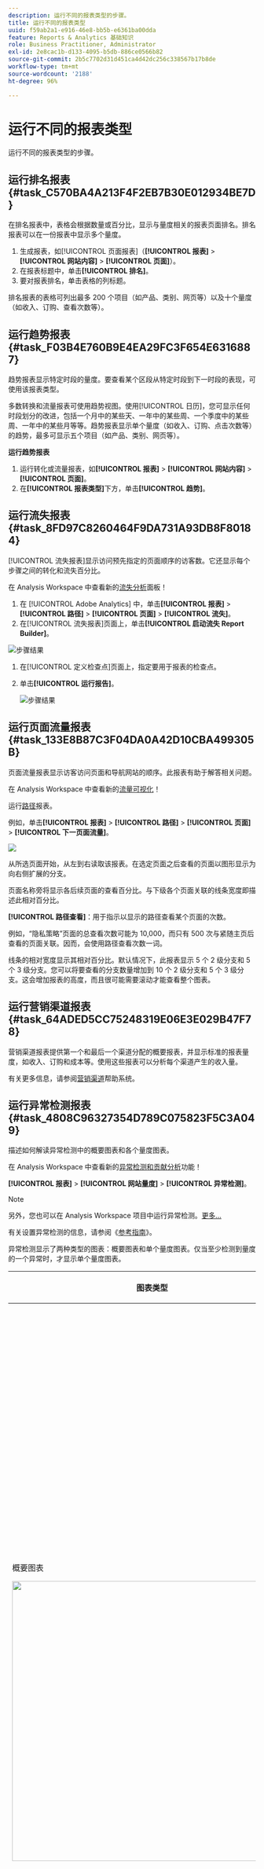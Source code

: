 ```yaml
---
description: 运行不同的报表类型的步骤。
title: 运行不同的报表类型
uuid: f59ab2a1-e916-46e8-bb5b-e6361ba00dda
feature: Reports & Analytics 基础知识
role: Business Practitioner, Administrator
exl-id: 2e8cac1b-d133-4095-b5db-886ce0566b82
source-git-commit: 2b5c7702d31d451ca4d42dc256c338567b17b8de
workflow-type: tm+mt
source-wordcount: '2188'
ht-degree: 96%

---
```


# 运行不同的报表类型

运行不同的报表类型的步骤。

## 运行排名报表 {#task_C570BA4A213F4F2EB7B30E012934BE7D}

在排名报表中，表格会根据数量或百分比，显示与量度相关的报表页面排名。排名报表可以在一份报表中显示多个量度。

1. 生成报表，如[!UICONTROL 页面报表]（**[!UICONTROL 报表]** > **[!UICONTROL 网站内容]** > **[!UICONTROL 页面]**）。
1.  在报表标题中，单击&#x200B;**[!UICONTROL 排名]**。
1.  要对报表排名，单击表格的列标题。

   排名报表的表格可列出最多 200 个项目（如产品、类别、网页等）以及十个量度（如收入、订购、查看次数等）。

## 运行趋势报表 {#task_F03B4E760B9E4EA29FC3F654E6316887}

趋势报表显示特定时段的量度。要查看某个区段从特定时段到下一时段的表现，可使用该报表类型。

多数转换和流量报表可使用趋势视图。使用[!UICONTROL 日历]，您可显示任何时段划分的改进，包括一个月中的某些天、一年中的某些周、一个季度中的某些周、一年中的某些月等等。趋势报表显示单个量度（如收入、订购、点击次数等）的趋势，最多可显示五个项目（如产品、类别、网页等）。

**运行趋势报表**

1. 运行转化或流量报表，如&#x200B;**[!UICONTROL 报表]** > **[!UICONTROL 网站内容]** > **[!UICONTROL 页面]**。
1. 在&#x200B;**[!UICONTROL 报表类型]**&#x200B;下方，单击&#x200B;**[!UICONTROL 趋势]**。

## 运行流失报表 {#task_8FD97C8260464F9DA731A93DB8F80184}

[!UICONTROL 流失报表]显示访问预先指定的页面顺序的访客数。它还显示每个步骤之间的转化和流失百分比。

在 Analysis Workspace 中查看新的[流失分析](https://experienceleague.adobe.com/docs/analytics/analyze/analysis-workspace/visualizations/fallout/fallout-flow.html)面板！

1. 在 [!UICONTROL Adobe Analytics] 中，单击&#x200B;**[!UICONTROL 报表]** > **[!UICONTROL 路径]** > **[!UICONTROL 页面]** > **[!UICONTROL 流失]**。
1.  在[!UICONTROL 流失报表]页面上，单击&#x200B;**[!UICONTROL 启动流失 Report Builder]**。

   ![步骤结果](assets/fallout_add_items.png)

1.  在[!UICONTROL 定义检查点]页面上，指定要用于报表的检查点。
1. 单击&#x200B;**[!UICONTROL 运行报告]**。

   ![步骤结果](assets/fallout_report.png)

## 运行页面流量报表 {#task_133E8B87C3F04DA0A42D10CBA499305B}

页面流量报表显示访客访问页面和导航网站的顺序。此报表有助于解答相关问题。

在 Analysis Workspace 中查看新的[流量可视化](https://experienceleague.adobe.com/docs/analytics/analyze/analysis-workspace/visualizations/fallout/fallout-flow.html)！

运行[路径](https://experienceleague.adobe.com/docs/analytics/components/variables/dimensions-reports/reports-paths.html)报表。

例如，单击&#x200B;**[!UICONTROL 报表]** > **[!UICONTROL 路径]** > **[!UICONTROL 页面]** > **[!UICONTROL 下一页面流量]**。

![](assets/page_flow.png)

从所选页面开始，从左到右读取该报表。在选定页面之后查看的页面以图形显示为向右侧扩展的分支。

页面名称旁将显示各后续页面的查看百分比。与下级各个页面关联的线条宽度即描述此相对百分比。

**[!UICONTROL 路径查看]**：用于指示以显示的路径查看某个页面的次数。

例如，“隐私策略”页面的总查看次数可能为 10,000，而只有 500 次与紧随主页后查看的页面关联。因而，会使用路径查看次数一词。

线条的相对宽度显示其相对百分比。默认情况下，此报表显示 5 个 2 级分支和 5 个 3 级分支。您可以将要查看的分支数量增加到 10 个 2 级分支和 5 个 3 级分支。这会增加报表的高度，而且很可能需要滚动才能查看整个图表。

## 运行营销渠道报表 {#task_64ADED5CC75248319E06E3E029B47F78}

营销渠道报表提供第一个和最后一个渠道分配的概要报表，并显示标准的报表量度，如收入、订购和成本等。使用这些报表可以分析每个渠道产生的收入量。

有关更多信息，请参阅[营销渠道](/help/components/c-marketing-channels/analyze-mc.md)帮助系统。

## 运行异常检测报表 {#task_4808C96327354D789C075823F5C3A049}

描述如何解读异常检测中的概要图表和各个量度图表。

在 Analysis Workspace 中查看新的[异常检测和贡献分析](https://experienceleague.adobe.com/docs/analytics/analyze/analysis-workspace/virtual-analyst/anomaly-detection/anomaly-detection.html)功能！

**[!UICONTROL 报表]** > **[!UICONTROL 网站量度]** > **[!UICONTROL 异常检测]**。

>[!NOTE]
>
>另外，您也可以在 Analysis Workspace 项目中运行异常检测。[更多...](https://experienceleague.adobe.com/docs/analytics/analyze/analysis-workspace/virtual-analyst/anomaly-detection/anomaly-detection.html)

有关设置异常检测的信息，请参阅《[参考指南](https://experienceleague.adobe.com/docs/analytics/analyze/reports-analytics/getting-started.html#Setting_up_Anomaly_Detection)》。

异常检测显示了两种类型的图表：概要图表和单个量度图表。仅当至少检测到量度的一个异常时，才显示单个量度图表。

<table id="table_88163CD8FC164342855D90D01F9C581A"> 
 <thead> 
  <tr> 
   <th colname="col1" class="entry"> <p>图表类型 </p> </th> 
   <th colname="col2" class="entry"> <p>作用 </p> </th> 
  </tr> 
 </thead>
 <tbody> 
  <tr> 
   <td colname="col1"> <p>概要图表 </p> <p><img placement="break"  src="assets/ad_summary_chart.png" width="570px" id="image_1CD4C4770BAA43C4AD7CBB824AD41338" /> </p> </td> 
   <td colname="col2"> <p> 
     <ul id="ul_D26DA3024CD7468291369F549557B28A"> 
      <li id="li_1C22B6E02FFB479FB71EFAD89EB37A4E">每个框代表一个异常，每天跟踪一次，它对应于下面的量度。 </li> 
      <li id="li_8FC587D3FF4E452D83263CC7A10B6675">绿色表示异常数高于趋势线，蓝色表示异常数低于趋势线。 </li> 
      <li id="li_25135AB691BF443599AF2A3A60E2E71A">指示异常的强度：异常越强，数据点的颜色越深，距离趋势线越远。 </li> 
      <li id="li_0C42AFA8897D420D8AB1A5D0F65B3B3A">单击单个异常，可将该异常的单个量度图表（位于概要图表下方）置于顶部。 </li> 
      <li id="li_85C0F426952547B5A75D6BD31DE19CA5">偏差百分比值（位于图表左侧）是按照下面的方法计算的： 
       <ul id="ul_BEC0A88BFFAC4CF78BC9885FEB749694"> 
        <li id="li_1BAB2F50482745B69937DFAF1E09982E">如果上限与期望值相同，则偏差百分比为 100%。 </li> 
        <li id="li_CA48064F5788448C8646CCE196161237">否则，偏差百分比为：((实际值 – 上限值) / (上限值 – 期望值)) * 100 </li> 
        <li id="li_4090357A0D214BC7B1C3DE0615875554">如果下限与期望值相同，则偏差百分比为 -100%。 </li> 
        <li id="li_EF694E1A4E874ECD94E1E8F7302E494F">否则，偏差百分比为：((下限值 – 实际值) / (期望值 – 下限值)) * -100 </li> 
       </ul> </li> 
      <li id="li_5C05EF7023484CC993E96D63E842B65C">单击<span class="uicontrol">显示区段</span>可显示区段边栏，以允许您将区段应用到异常检测报表。请参阅有关分段的<a href="https://experienceleague.adobe.com/docs/analytics/components/segmentation/seg-home.html"  >更多信息</a>。 </li> 
      <li id="li_1B41CABF13D1407886C68EE3BC201E60">单击<span class="uicontrol">编辑量度</span>可让您选择和取消选择要为其检测异常的量度。 </li> 
     </ul> </p> </td> 
  </tr> 
  <tr> 
   <td colname="col1"> <p>单个量度图表 </p> <p><img placement="break"  src="assets/metric_report.png" width="570px" id="image_5BBECFD91CF14478AA4761E6256BBCB9" /> </p> </td> 
   <td colname="col2"> <p> 
     <ul id="ul_739C5687013743A29B63089FDA763F45"> 
      <li id="li_456A0BDA4D4E46CE9CC1C3DBAA1E2220">以点的形式显示单个趋势量度（包括计算量度）的异常数据点。 </li> 
      <li id="li_89FD847C65F04F48BCA7CD38D0EC51CD">在最前面显示最近的异常，其次按照异常的数量进行排列。 </li> 
      <li id="li_98B97A9706DE4455B8D8850904CBDE03">显示一条实线以指示当前收集的实际数据。它是相对于预测和误差范围，以推断是否存在异常的数据点。 </li> 
      <li id="li_0EEA38DDDC344BF3879430E67D74EB72">显示一条虚线以表示基于历史数据（即，培训时段）的预测。 </li> 
      <li id="li_035BD2725D004AEDB630BF8DFF4DA4F3">以灰色阴影显示上限和下限 95% 的置信区间。 </li> 
      <li id="li_021A3D1F2EDB4319B9B39620EF1C038A">单击量度名称旁边的双向上箭头或双向下箭头，可以折叠和展开单个报表。 </li> 
      <li id="li_722E4B9FC21047AC96D7B143197E293D">通过向下钻取概述报表并做出相应操作，可以更改量度图表的显示顺序（参见上文） </li> 
      <li id="li_A2441169B185475AA68A64F81E6E40B8">通过使用搜索词（例如，对所有与页面相关的量度使用“页面”搜索词），可以过滤图表。 </li> 
      <li id="li_F1BBBFCA8E2A43C29658E4FCAA36C904">可以显示您定义的所有量度，或者仅显示存在异常的量度。 </li> 
     </ul> </p> </td> 
  </tr> 
 </tbody> 
</table>

## 设置异常检测 {#task_AF347B34F56E44A6AE70E019B6EB2F08}

选择报表包、量度和培训/查看时段以便进行异常检测的步骤。

<!-- 

t_anomaly_config.xml

 -->

可以为每个报表包设置单独的异常检测。

1. 导航至 **[!UICONTROL Analytics > 报表 > 网站量度 > 异常检测]**。
1. 选择要跟踪每日异常检测情况的报表包。要显示报表包列表，请单击“报表包”选择器下拉菜单。
1. 要选择量度和/或定义过滤量度，请单击屏幕右上方的&#x200B;**[!UICONTROL 编辑量度]**：![](assets/metrics_icon.png)。

   您可以从以下位置选取量度：所有量度的列表（包括计算量度）或跟踪量度的列表。您还可以依据特定词语进行过滤，以缩小列表范围。1. 在生成报表后，定义用于异常检测的&#x200B;**[!UICONTROL 培训时段]**&#x200B;和&#x200B;**[!UICONTROL 查看时段]**。（将培训时段看作是算法的“学习时段”。）

   ![](assets/view_training_periods.png)

   请记住以下事项：

* 培训时段正好截止于查看时段开始之前。
* 两个时段的默认期限均为 30 天，您可以将其延长至 60 或 90 天。
* 如果延长培训时段，则会将您的数据放入一个更大的上下文中，而且可能会缩小异常的大小。

   每当您更改参数时，异常检测量度报表就会随之刷新。
1. （可选）单击&#x200B;**[!UICONTROL 显示区段]**&#x200B;并选择一个或多个现有区段，或创建一个新区段并应用它，以将区段应用于报表。

   ![](assets/ad_top_menu.png)

   有关创建和管理区段的详细信息，请参阅《[Analytics 分段指南](https://experienceleague.adobe.com/docs/analytics/components/segmentation/seg-home.html)》。1. （可选）将报表加入收藏夹或为其添加书签。
1. （可选）更改查看时段的结束日期。默认日期为昨天。
1. 您现在可以开始解读报表了。[查看异常检测图表](/help/analyze/reports-analytics/t-running-report-types.md#task_4808C96327354D789C075823F5C3A049)。

## 运行实时报表 {#task_5D25929C918E40B18965222FA94176B0}

描述如何查看和解读实时报表。

<!-- 

reports_realtime.xml

 -->

**[!UICONTROL 报表 > 网站量度 > 实时]**。

实时报表提供了两个主要的报表 - 概述报表和详细信息报表。每个报表都包含许多缩图报表。

有关配置实时报表的信息，请参阅《[Analytics 参考指南](https://experienceleague.adobe.com/docs/analytics/landing/home.html#RealTime_Reports_Configuration)》。

1. 了解&#x200B;**[!UICONTROL 概述]**&#x200B;报表及其组件：![](assets/rtr_overview_report.png)

   <table id="choicetable_8586BECF55E843B2B5CD41205567EA32"> 
   <thead class="chhead sthead"> 
   <th class="choptionhd"> 用户界面组件 </th> 
   <th class="chdeschd"> 描述 </th> 
   </thead> 
   <tr class="chrow strow"> 
   <td class="choption"><strong>选择报表包</strong></td> 
   <td class="chdesc stentry"> 显示此实时报表涵盖的报表包。要更改报表包，请参阅<a href="https://experienceleague.adobe.com/docs/analytics/admin/admin-tools/real-time-reports/t-realtime-admin.html"  >实时报表配置</a>。 </td> 
   </tr> 
   <tr class="chrow strow"> 
   <td class="choption"><strong>切换报表</strong></td> 
   <td class="chdesc stentry"> 您可以在设置的报表（最多 3 个）间切换。 </td> 
   </tr> 
   <tr class="chrow strow"> 
   <td class="choption"><strong>选择时间范围</strong></td> 
   <td class="chdesc stentry"> 您可以选择报表中的所有缩图报表使用的整体时间范围。 </td> 
   </tr> 
   <tr class="chrow strow"> 
   <td class="choption"><strong>配置报表</strong></td> 
   <td class="chdesc stentry"> 仅当您具备管理员权限时，才能看到这个齿轮图标链接。单击该链接可访问位于<span class="ignoretag"><span class="uicontrol">管理工具</span> &gt; <span class="uicontrol">报表包</span> &gt; <span class="uicontrol">编辑设置</span> &gt; <span class="uicontrol">实时</span></span>中的报表包管理器。 </td> 
   </tr> 
   <tr class="chrow strow"> 
   <td class="choption"><strong>全屏视图</strong></td> 
   <td class="chdesc stentry"> 仅当您的显示器具有特定的纵横比（16:9 或 16:10）并且浏览器对此提供支持时，才能看到全屏视图图标。请注意，当屏幕处于全屏模式时，您无法与屏幕进行交互（按 <span class="uicontrol">Esc</span> 可退出）。全屏模式不涉及超时。 </td> 
   </tr> 
   <tr class="chrow strow"> 
   <td class="choption"><strong>网站流量缩图报表</strong></td> 
   <td class="chdesc stentry"> 蓝色的趋势线数据显示了整个网站的总流量。除了作为实时表达而显示的当前值之外，X 轴还使用文字标签（15 分钟前、10 分钟前）。 </td> 
   </tr> 
   <tr class="chrow strow"> 
   <td class="choption"><strong>网站总计缩图报表</strong></td> 
   <td class="chdesc stentry"> 显示实时报表的选定量度在最近 N 分钟内的网站总计计数。可以通过时间范围选择器对“N”进行配置。 <p>箭头颜色和方向基于以下算法： 
      <ul id="ul_9F40CEA33798467393CB1266BB36D500"> 
      <li id="li_CCD01A44F912487DA5681EA50113643C">显著获胜（向上箭头）：大于 100% </li> 
      <li id="li_7402491A9A614851B7F2AE0C77BD9A97">获胜（右上箭头）：5% 至 100% </li> 
      <li id="li_BCA79C08B5714D4B9315068112C66107"> 平稳（向右箭头）：5% 至 -5% </li> 
      <li id="li_234ECBD7D83A4AE680E4A70BF288681F"> 失败（右下箭头）：-5% 至 -100% </li> 
      <li id="li_10C5EA8803604C1CA714D3DB27478B31"> 显著失败（向下箭头）：小于 -100% </li> 
      </ul> </p> <p>如果网站总计以“实例数”进行报告，则这些实例数反映主要缩图报表中的维度。如果存在特定于实例的名称（例如“页面查看”），则网站总计会报告该名称。 </p> </td> 
   </tr> 
   <tr class="chrow strow"> 
   <td class="choption"><strong>主要缩图报表</strong></td> 
   <td class="chdesc stentry"> 有关实时报表的主要维度及其量度的报表。显示该元素在选定时间范围内的趋势线。量度总计显示完整趋势线的总和。箭头指示该项目是显著获胜、获胜、平稳、失败还是显著失败。 </td> 
   </tr> 
   <tr class="chrow strow"> 
   <td class="choption"><strong>搜索对话框</strong></td> 
   <td class="chdesc stentry"> 搜索会对所有缩图报表产生影响。在您查看报表时，搜索会持续进行。 </td> 
   </tr> 
   <tr class="chrow strow"> 
   <td class="choption"><strong>按最受欢迎/获胜方/失败方进行排序</strong></td> 
   <td class="chdesc stentry"> 您可以按<span class="uicontrol">最受欢迎</span>（默认）、<span class="uicontrol">获胜方</span>（显示增长最多的维度）和<span class="uicontrol">失败方</span>（处于下跌轨迹的维度）切换排序。 <p>下面是用来确定获胜方或失败方的公式：“实时”查看最早的示例和接近最新的示例，然后执行简单的“% 变更”计算。如果选定“最近 15 分钟”，且 n 代表当前时间，则会计算 n-1 与 n-15 期间的变更情况。“实时”当前不执行任何加权操作。当前的时间（分钟）会被忽略，因为它没有完成，而且可能会产生一个错误的 % 变更。 </p> <p>这个公式对于实时报表中用到的所有量度来说，都是一致的。 </p> </td> 
   </tr> 
   <tr class="chrow strow"> 
   <td class="choption"><strong>次要 1 缩图报表</strong></td> 
   <td class="chdesc stentry"> 显示第二次配置的报表的维度和量度的实时报表。 <p>次要 1 缩图报表显示了前 4 个类别；第 5 个类别是关于所有剩余值的聚合。对于每个类别，缩图报表均提供了该类别的原始查看总数。此外，所有类别的总计情况显示在中心位置。 </p> <p> 将鼠标悬停在某个区域上可突出显示相关的类别，并会在同心圆下方显示该类别的趋势线。 </p> <p> 将鼠标悬停在某个行项目上可突出显示该行项目及其相关的区域，并会在同心圆下方显示该类别的趋势线。 </p> </td> 
   </tr> 
   <tr class="chrow strow"> 
   <td class="choption"><strong>次要 2 缩图报表</strong></td> 
   <td class="chdesc stentry"> 显示第三次配置的报表的维度和量度的实时报表。将鼠标悬停在项目标签上可向右滑动标签，并为该悬停项目显示一条趋势线。 </td> 
   </tr> 
   </table>

1. 单击主要缩图报表中的列表项，以便为该列表项启动&#x200B;**[!UICONTROL 详细信息]**&#x200B;视图：![](assets/rtr_detail_report.png)

   | **项目趋势缩图报表** | 显示概述报表中选定的项目在最近 N 分钟内的趋势线。可以通过时间范围选择器对 N 进行配置。 |
   |---|---|
   | **项目总计缩图报表** | 显示概述报表中选定的项目在最近 N 分钟内的量度总计数。可以通过时间范围选择器对 N 进行配置。 |
   | **关联的次要 1 缩图报表** | 此缩图报表与次要 1 缩图报表非常相似。二者唯一的区别在于用来填充此报表的数据源：在本示例中，它显示了特定页面（在概述报表的主要缩图报表中选定的页面）与查看的实例之间的关联（或划分）。 |
   | **关联的次要 2 缩图报表** | 此缩图报表与次要 2 缩图报表非常相似。二者唯一的区别在于用来填充此报表的数据源：在本示例中，它显示了特定页面（在概述报表的主要缩图报表中选定的页面）与语言维度之间的关联（或划分）。 |
